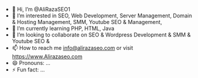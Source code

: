 - 👋 Hi, I’m @AliRazaSEO1
- 👀 I’m interested in SEO, Web Development, Server Management, Domain & Hosting Management, SMM, Youtube SEO & Management, 
- 🌱 I’m currently learning PHP, HTML, Java
- 💞️ I’m looking to collaborate on SEO & Wordpress Development & SMM & Youtube SEO & 
- 📫 How to reach me info@alirazaseo.com or visit https://www.Alirazaseo.com
- 😄 Pronouns: ...
- ⚡ Fun fact: ...

<!---
AliRazaSEO1/AliRazaSEO1 is a ✨ special ✨ repository because its `README.md` (this file) appears on your GitHub profile.
You can click the Preview link to take a look at your changes.
--->
